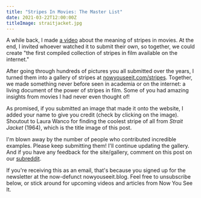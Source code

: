 ```yaml
---
title: "Stripes In Movies: The Master List"
date: 2021-03-22T12:00:00Z
titleImage: straitjacket.jpg
---
```

A while back, I made [a video](https://www.youtube.com/watch?v=Y1U4YkNkoG0) about the meaning of stripes in movies. At the end, I invited whoever watched it to submit their own, so together, we could create "the first compiled collection of stripes in film available on the internet." 

After going through hundreds of pictures you all submitted over the years, I turned them into a gallery of stripes at [nowyouseeit.com/stripes](https://www.nowyouseeit.com/stripes). Together, we made something never before seen in academia or on the internet: a living document of the power of stripes in film. Some of you had amazing insights from movies I had never even thought of!

As promised, if you submitted an image that made it onto the website, I added your name to give you credit (check by clicking on the image). Shoutout to Laura Wanco for finding the coolest stripe of all from _Strait Jacket_ (1964), which is the title image of this post.

I'm blown away by the number of people who contributed incredible examples. Please keep submitting them! I'll continue updating the gallery. And if you have any feedback for the site/gallery, comment on this post on our [subreddit](https://reddit.com/r/nowyouseeit).

If you're receiving this as an email, that's because you signed up for the newsletter at the now-defunct nowyouseeit.blog. Feel free to unsubscribe below, or stick around for upcoming videos and articles from Now You See It.